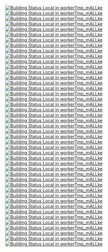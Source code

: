 [![Building Status Local in workerTmp_mALLke](https://workerTmp.github.io/mALLke/StAn/pvs_m010722p16/ZhaoBohan_doOS.svg)](https://github.com/ZhaoBohan/doOS.git)
[![Building Status Local in workerTmp_mALLke](https://workerTmp.github.io/mALLke/StAn/pvs_m010722p16/LeoSdls_zlib-win64.svg)](https://github.com/ZhaoBohan/doOS.git)
[![Building Status Local in workerTmp_mALLke](https://workerTmp.github.io/mALLke/StAn/pvs_m010722p16/Lk051_mentohust.svg)](https://github.com/ZhaoBohan/doOS.git)
[![Building Status Local in workerTmp_mALLke](https://workerTmp.github.io/mALLke/StAn/pvs_m010722p16/TrinityT_ledcon.svg)](https://github.com/ZhaoBohan/doOS.git)
[![Building Status Local in workerTmp_mALLke](https://workerTmp.github.io/mALLke/StAn/pvs_m010722p16/RomanHargrave_web_img_view.svg)](https://github.com/ZhaoBohan/doOS.git)
[![Building Status Local in workerTmp_mALLke](https://workerTmp.github.io/mALLke/StAn/pvs_m010722p16/MatthieuHeurtin_Simeon-.svg)](https://github.com/ZhaoBohan/doOS.git)
[![Building Status Local in workerTmp_mALLke](https://workerTmp.github.io/mALLke/StAn/pvs_m010722p16/OpenInkpot-archive_iplinux-fribidi.svg)](https://github.com/ZhaoBohan/doOS.git)
[![Building Status Local in workerTmp_mALLke](https://workerTmp.github.io/mALLke/StAn/pvs_m010722p16/M-HT_asylum.svg)](https://github.com/ZhaoBohan/doOS.git)
[![Building Status Local in workerTmp_mALLke](https://workerTmp.github.io/mALLke/StAn/cq_m010722p16/OpenInkpot-archive_iplinux-rsync.svg)](https://github.com/ZhaoBohan/doOS.git)
[![Building Status Local in workerTmp_mALLke](https://workerTmp.github.io/mALLke/StAn/cq_m010722p16/Odept_lin_drv_rdmsr.svg)](https://github.com/ZhaoBohan/doOS.git)
[![Building Status Local in workerTmp_mALLke](https://workerTmp.github.io/mALLke/StAn/cq_m010722p16/SethStalley_Global-Local-Alignment.svg)](https://github.com/ZhaoBohan/doOS.git)
[![Building Status Local in workerTmp_mALLke](https://workerTmp.github.io/mALLke/StAn/cq_m010722p16/PeBraz_TCP.Heracles.svg)](https://github.com/ZhaoBohan/doOS.git)
[![Building Status Local in workerTmp_mALLke](https://workerTmp.github.io/mALLke/StAn/cq_m010722p16/Sait-Nuri_POSIX_System_Service_Performance.svg)](https://github.com/ZhaoBohan/doOS.git)
[![Building Status Local in workerTmp_mALLke](https://workerTmp.github.io/mALLke/StAn/cq_m010722p16/TeamExodus_external_bzip2.svg)](https://github.com/ZhaoBohan/doOS.git)
[![Building Status Local in workerTmp_mALLke](https://workerTmp.github.io/mALLke/StAn/cq_m010722p16/Norberg_calc.svg)](https://github.com/ZhaoBohan/doOS.git)
[![Building Status Local in workerTmp_mALLke](https://workerTmp.github.io/mALLke/StAn/cq_m010722p16/RoguelikeRestorationProject_srogue.svg)](https://github.com/ZhaoBohan/doOS.git)
[![Building Status Local in workerTmp_mALLke](https://workerTmp.github.io/mALLke/StAn/cq_m010722p16/VytorCalixto_arvres.svg)](https://github.com/ZhaoBohan/doOS.git)
[![Building Status Local in workerTmp_mALLke](https://workerTmp.github.io/mALLke/StAn/cq_m010722p16/SyntaxIRC_SyntaxIRCd.svg)](https://github.com/ZhaoBohan/doOS.git)
[![Building Status Local in workerTmp_mALLke](https://workerTmp.github.io/mALLke/StAn/cq_m010722p16/PAC-ROM_android_external_iptables.svg)](https://github.com/ZhaoBohan/doOS.git)
[![Building Status Local in workerTmp_mALLke](https://workerTmp.github.io/mALLke/StAn/cq_m010722p16/NupurMalpani_projectdc.svg)](https://github.com/ZhaoBohan/doOS.git)
[![Building Status Local in workerTmp_mALLke](https://workerTmp.github.io/mALLke/StAn/cq_m010722p16/abi_2-Fast-2-Furious.svg)](https://github.com/ZhaoBohan/doOS.git)
[![Building Status Local in workerTmp_mALLke](https://workerTmp.github.io/mALLke/StAn/cq_m010722p16/ZapucAlexandra_Chess-Game.svg)](https://github.com/ZhaoBohan/doOS.git)
[![Building Status Local in workerTmp_mALLke](https://workerTmp.github.io/mALLke/StAn/cq_m010722p16/Shmuma_pureftpd-o_direct.svg)](https://github.com/ZhaoBohan/doOS.git)
[![Building Status Local in workerTmp_mALLke](https://workerTmp.github.io/mALLke/StAn/cq_m010722p16/TechnoGate_setuid_wrapper.svg)](https://github.com/ZhaoBohan/doOS.git)
[![Building Status Local in workerTmp_mALLke](https://workerTmp.github.io/mALLke/StAn/cq_m010722p16/ZhaoBohan_doOS.svg)](https://github.com/ZhaoBohan/doOS.git)
[![Building Status Local in workerTmp_mALLke](https://workerTmp.github.io/mALLke/StAn/cq_m010722p16/Tix6_Fillit.svg)](https://github.com/ZhaoBohan/doOS.git)
[![Building Status Local in workerTmp_mALLke](https://workerTmp.github.io/mALLke/StAn/cq_m010722p16/Walkoss_Octocat.svg)](https://github.com/ZhaoBohan/doOS.git)
[![Building Status Local in workerTmp_mALLke](https://workerTmp.github.io/mALLke/StAn/cq_m010722p16/LeoSdls_zlib-win64.svg)](https://github.com/ZhaoBohan/doOS.git)
[![Building Status Local in workerTmp_mALLke](https://workerTmp.github.io/mALLke/StAn/cq_m010722p16/ScareCrow1874_Memory-management-package.svg)](https://github.com/ZhaoBohan/doOS.git)
[![Building Status Local in workerTmp_mALLke](https://workerTmp.github.io/mALLke/StAn/cq_m010722p16/NiekAndresen_URF.svg)](https://github.com/ZhaoBohan/doOS.git)
[![Building Status Local in workerTmp_mALLke](https://workerTmp.github.io/mALLke/StAn/cq_m010722p16/TeamNighthawk_sat.svg)](https://github.com/ZhaoBohan/doOS.git)
[![Building Status Local in workerTmp_mALLke](https://workerTmp.github.io/mALLke/StAn/cq_m010722p16/Prince781_rsa_toy.svg)](https://github.com/ZhaoBohan/doOS.git)
[![Building Status Local in workerTmp_mALLke](https://workerTmp.github.io/mALLke/StAn/cq_m010722p16/OliveiraRodrigo_Hash.svg)](https://github.com/ZhaoBohan/doOS.git)
[![Building Status Local in workerTmp_mALLke](https://workerTmp.github.io/mALLke/StAn/cq_m010722p16/MrLYC_cgenerator.svg)](https://github.com/ZhaoBohan/doOS.git)
[![Building Status Local in workerTmp_mALLke](https://workerTmp.github.io/mALLke/StAn/cq_m010722p16/UBC-Astrophysics_kd-match.svg)](https://github.com/ZhaoBohan/doOS.git)
[![Building Status Local in workerTmp_mALLke](https://workerTmp.github.io/mALLke/StAn/cq_m010722p16/PDi-Communication-Systems-Inc_lollipop_external_powerdebug.svg)](https://github.com/ZhaoBohan/doOS.git)
[![Building Status Local in workerTmp_mALLke](https://workerTmp.github.io/mALLke/StAn/cq_m010722p16/OpenInkpot-archive_iplinux-libvorbisidec.svg)](https://github.com/ZhaoBohan/doOS.git)
[![Building Status Local in workerTmp_mALLke](https://workerTmp.github.io/mALLke/StAn/cq_m010722p16/OpenInkpot-archive_iplinux-libjpeg6b.svg)](https://github.com/ZhaoBohan/doOS.git)
[![Building Status Local in workerTmp_mALLke](https://workerTmp.github.io/mALLke/StAn/cq_m010722p16/TrinityT_ledcon.svg)](https://github.com/ZhaoBohan/doOS.git)
[![Building Status Local in workerTmp_mALLke](https://workerTmp.github.io/mALLke/StAn/cq_m010722p16/OpenInkpot-archive_iplinux-strace.svg)](https://github.com/ZhaoBohan/doOS.git)
[![Building Status Local in workerTmp_mALLke](https://workerTmp.github.io/mALLke/StAn/cq_m010722p16/Subsentient_wzblue.svg)](https://github.com/ZhaoBohan/doOS.git)
[![Building Status Local in workerTmp_mALLke](https://workerTmp.github.io/mALLke/StAn/cq_m010722p16/SanderDemeester_hashmah_c.svg)](https://github.com/ZhaoBohan/doOS.git)
[![Building Status Local in workerTmp_mALLke](https://workerTmp.github.io/mALLke/StAn/cq_m010722p16/RomanHargrave_web_img_view.svg)](https://github.com/ZhaoBohan/doOS.git)
[![Building Status Local in workerTmp_mALLke](https://workerTmp.github.io/mALLke/StAn/cq_m010722p16/OpenInkpot-archive_iplinux-fribidi.svg)](https://github.com/ZhaoBohan/doOS.git)
[![Building Status Local in workerTmp_mALLke](https://workerTmp.github.io/mALLke/StAn/cq_m010722p16/SwimGlass_raytracing.svg)](https://github.com/ZhaoBohan/doOS.git)
